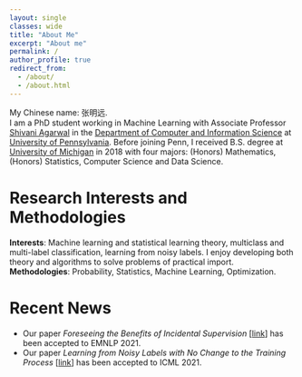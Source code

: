 ```yaml
---
layout: single
classes: wide
title: "About Me"
excerpt: "About me"
permalink: /
author_profile: true
redirect_from: 
  - /about/
  - /about.html
---
```


My Chinese name: 张明远.<br>
I am a PhD student working in Machine Learning with Associate Professor [Shivani Agarwal](https://www.shivani-agarwal.net) in the [Department of Computer and Information Science](https://www.cis.upenn.edu) at [University of Pennsylvania](https://home.www.upenn.edu). Before joining Penn, I received B.S. degree at [University of Michigan](https://www.umich.edu) in 2018 with four majors: (Honors) Mathematics, (Honors) Statistics, Computer Science and Data Science.

Research Interests and Methodologies
======
**Interests**: Machine learning and statistical learning theory, multiclass and multi-label classification, learning from noisy labels. I enjoy developing both theory and algorithms to solve problems of practical import.<br>
**Methodologies**:  Probability, Statistics, Machine Learning, Optimization.

Recent News
======
* Our paper <em>Foreseeing the Benefits of Incidental Supervision</em> [[link](https://aclanthology.org/2021.emnlp-main.134/)] has been accepted to EMNLP 2021.<br>
* Our paper <em>Learning from Noisy Labels with No Change to the Training Process</em> [[link](http://proceedings.mlr.press/v139/zhang21k.html)] has been accepted to ICML 2021.<br>
